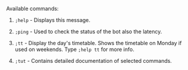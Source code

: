 Available commands:

1. `;help` - Displays this message.

2. `;ping` - Used to check the status of the bot also the latency.

3. `;tt` - Display the day's timetable. Shows the timetable on Monday if used on weekends. Type `;help tt` for more info.

4. `;tut` - Contains detailed documentation of selected commands.
